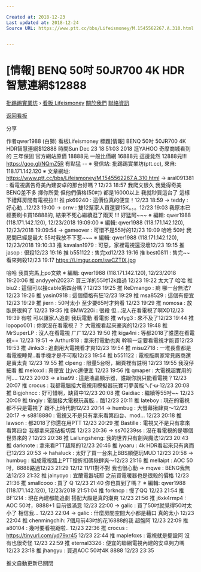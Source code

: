 ```yaml
---

Created at: 2018-12-23
Last updated at: 2018-12-24
Source URL: https://www.ptt.cc/bbs/Lifeismoney/M.1545562267.A.310.html


---
```


# [情報] BENQ 50吋 50JR700 4K HDR智慧連網$12888


[批踢踢實業坊](https://www.ptt.cc/bbs/) › [看板 Lifeismoney](https://www.ptt.cc/bbs/Lifeismoney/index.html) [關於我們](https://www.ptt.cc/about.html) [聯絡資訊](https://www.ptt.cc/contact.html)

[返回看板](https://www.ptt.cc/bbs/Lifeismoney/index.html)

分享

作者qwer1988 (白獅)
看板Lifeismoney
標題\[情報\] BENQ 50吋 50JR700 4K HDR智慧連網$12888
時間Sun Dec 23 18:51:03 2018
逛YAHOO 奇摩商城看到的 三年保固 官方網站原價 18888元 一般比價網 16888元 這邊竟然 12888元!!! <https://goo.gl/NQmZ5R> 有點猛 -- ※ 發信站: 批踢踢實業坊(ptt.cc), 來自: 118.171.142.120 ※ 文章網址: <https://www.ptt.cc/bbs/Lifeismoney/M.1545562267.A.310.html>
→ aral091381 : 看電視廣告奇美內建安卓的那台好嗎？12/23 18:57
我爬文很久 我覺得奇美 BENQ差不多 擇你所愛 但他們價格(50吋) 都是16000以上 我就秒買這台了 這樣下禮拜房間有電視拉!!!
推 pk69240 : 這價位真的便宜！12/23 18:59
→ teddy : 好心動…12/23 19:00
→ ornv : 雙12幫家人買還要15K。。。12/23 19:03
我原本已經要刷卡買16888的, 結果不死心繼續逛了兩天 !!! 好猛阿~~~ ※ 編輯: qwer1988 (118.171.142.120), 12/23/2018 19:09:00 ※ 編輯: qwer1988 (118.171.142.120), 12/23/2018 19:09:54
→ gameover : 可惜不是55吋的12/23 19:09
哈哈 50吋 我房間已經是最大 55吋我放不下惹~~~ ※ 編輯: qwer1988 (118.171.142.120), 12/23/2018 19:10:33
推 kavalan1979 : 可惡，家裡電視還沒壞12/23 19:15
推 jasop : 很殺12/23 19:16
推 b551122 : 售完xd12/23 19:16
推 best0811 : 售完~~看來夠殺12/23 19:17
<https://i.imgur.com/swCZTlX.jpg>

哈哈 我買完馬上po文欸 ※ 編輯: qwer1988 (118.171.142.120), 12/23/2018 19:20:06
推 andyyeh20237: 買三洋的55吋12k路過 12/23 19:22
太大了 哈哈
推 biu2 : 這個可以接cable第四台嗎？12/23 19:25
推 ReDmango : 痾 哪一台無法?12/23 19:26
推 yasin0918 : 這個價格有狂12/23 19:29
推 msa8529 : 這個有便宜 12/23 19:29
推 jiern : 50吋太小 至少要65吋才夠看 12/23 19:29
推 nomosa : 放臥房很夠了 12/23 19:35
推 BMW220i : 很殺 但...沒人在看電視了啊XD12/23 19:39
有啦 可以讓家人追劇 我玩電動 看電影
推 wfyg3 : 來不及了12/23 19:44
推 lopopo001 : 你家沒在看電視？？ 大電視看起來豪爽的12/23 19:48
推 MrSuperLP : 沒人在看電視 ㄏㄏ12/23 19:50
推 kiga4ni : 等都2018了誰還在看電視== 12/23 19:51
→ Arthur818 : 拿來打電動也爽 幹嘛一定要看電視才能買12/23 19:53
推 Jinks3 : 追劇用大電視看才爽12/23 19:54
推 misu2718 : 一堆長輩都是看電視睡覺..看手機才是不可取12/23 19:54
推 b551122 : 電視版兩家常見廠商還是賣太貴 12/23 19:55
推 clpeng : 限量5台呀，網頁裡有註明 12/23 19:55
我沒仔細看
推 meloxxl : 真便宜 比jvc還便宜 12/23 19:56
推 qmaper : 大電視超實用的阿.... 12/23 20:03
→ alisa99 : 這是液晶顯示器，誰跟你說只能看電視？12/23 20:07
推 crocus : 我都電腦接大電視用模擬器玩寶可夢黃版ㄟ(′‧ω‧12/23 20:08
推 Bigjohncc : 好可惜啊，缺貨中12/23 20:08
推 Gaidiac : 繼續等55吋~~ 12/23 20:09
推 tingiy : 電腦接大電視玩黃版... 酷12/23 20:11
推 lateboy : 現在的電視都不只是電視了 跟不上時代齁12/23 20:14
→ humbug : 大螢幕揪肆爽～12/23 20:17
→ s8818880 : 電視又不是只有拿來看第四台、mod... 12/23 20:18
推 lawson : 都2018了你還在用PTT 12/23 20:29
推 Bastille : 電視又不是只有拿來看第四台 我都拿來當砧板切菜 12/23 20:36
→ ss70239ss : 沒在看電視的是哪個世界來的？12/23 20:38
推 Lailungsheng: 我的世界只有劍與魔法12/23 20:43
推 darknote : 拿來看PTT超屌的12/23 20:46
推 iyoaru : 4k HDR看起來只有爽而已12/23 20:53
→ hahaluck : 太好了買一台來上BBS順便玩MUD 12/23 20:58
→ humbug : 組成電視牆上PTT搶折扣碼揪肆爽～12/23 21:16
推 mellaipt : AOC 50吋，8888路過12/23 21:29
12/12 11/11對不對 我也很心動
→ mqwe : BENG我無法12/23 21:32
推 jainyoyo : 宜蘭電器城耶 之前買電暖器也是很殺的價格 12/23 21:36
推 smallcooo : 買了 Q 12/23 21:40
你也買到了嗎？ ※ 編輯: qwer1988 (118.171.142.120), 12/23/2018 21:51:04
推 forkncp : 慢了QQ 12/23 21:54
推 BF1214 : 現在內建都能追劇 搭配大殿是真的潮爽 12/23 21:56
推 j6xk4rmp4 : AOC 50吋，8888+1 目前很滿意 12/23 22:00
→ galic : 買了50吋就覺得50吋太小了 相信我... 12/23 22:04
→ galic : 什麼房間空間大小都是藉口 真的太小 12/23 22:04
推 chenmingchih: 7個月前43吋的花16888的我 超盤阿 12/23 22:09
推 a80104 : 幾吋要看視距啦.. 12/23 22:36
推 crocus : <https://tinyurl.com/yd79xr45> 12/23 22:44
推 maplefoxs : 電視就是擺設阿 沒有也很奇怪 12/23 22:59
推 eternal3326 : 便宜的聯網電視內建的安卓夠力嗎 12/23 23:18
推 jhangyu : 買過AOC 50吋4K 8888 12/23 23:35

推文自動更新已關閉

